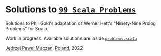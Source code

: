 # Solutions to [`99 Scala Problems`](https://web.archive.org/web/20220824160847/https://aperiodic.net/phil/scala/s-99/)
Solutions to Phil Gold's adaptation of Werner Hett's "Ninety-Nine Prolog Problems" for Scala

Work in progress. Available solutions are inside [`problems.scala`](problems/src/main/scala/problems.scala)

[Jędrzej Paweł Maczan](https://maczan.pl/), [Poland](https://en.wikipedia.org/wiki/Poland), 2022
